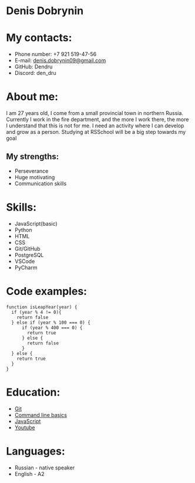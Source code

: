 # Denis Dobrynin

# My contacts:
+ Phone number: +7 921 519-47-56 
+ E-mail: denis.dobrynin09@gmail.com
+ GitHub: Dendru
+ Discord: den_dru

# About me:
I am 27 years old, I come from a small provincial town in northern Russia. Currently I work in the fire department, and the more I work there, the more I understand that this is not for me. I need an activity where I can develop and grow as a person. Studying at RSSchool will be a big step towards my goal

## My strengths:
- Perseverance
- Huge motivating
- Communication skills

# Skills:
- JavaScript(basic)
- Python
- HTML
- CSS
- Git/GitHub
- PostgreSQL
- VSCode
- PyCharm

# Code examples:
```
function isLeapYear(year) {
  if (year % 4 != 0){
    return false
  } else if (year % 100 === 0) {
      if (year % 400 === 0) {
        return true
      } else {
        return false
      }
  } else {
    return true
  }
}
```
# Education:
- [Git](https://ru.hexlet.io/courses/intro_to_git) 
- [Сommand line basics](https://ru.hexlet.io/courses/cli-basics)
- [JavaScript](https://learn.javascript.ru/)
- [Youtube](https://www.youtube.com/)
# Languages:
- Russian - native speaker
- English - А2